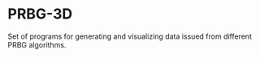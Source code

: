 PRBG-3D
=======

Set of programs for generating and visualizing data issued from different PRBG algorithms.
